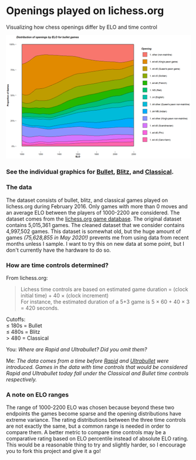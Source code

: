 # Openings played on lichess.org
Visualizing how chess openings differ by ELO and time control

![](./graphics/animation.gif)  

### See the individual graphics for [Bullet](./graphics/bullet.pdf), [Blitz](./graphics/blitz.pdf), and [Classical](./graphics/classical.pdf).

### The data  

The dataset consists of bullet, blitz, and classical games played on lichess.org during February 2016. Only games with more than 0 moves and an average ELO between the players of 1000-2200 are considered. The dataset comes from the [lichess.org game database](https://database.lichess.org). The original dataset contains 5,015,361 games. The cleaned dataset that we consider contains 4,997,502 games. This dataset is somewhat old, but the huge amount of games *(75,628,855 in May 2020!)* prevents me from using data from recent months unless I sample. I want to try this on new data at some point, but I don't currently have the hardware to do so.  

### How are time controls determined?  
From lichess.org:  
> Lichess time controls are based on estimated game duration = (clock initial time) + 40 × (clock increment)  
> For instance, the estimated duration of a 5+3 game is 5 × 60 + 40 × 3 = 420 seconds.  

Cutoffs:  
≤ 180s = Bullet  
≤ 480s = Blitz  
\> 480 = Classical  

You: *Where are Rapid and Ultrabullet? Did you omit them?*  

Me: *The data comes from a time before [Rapid](https://lichess.org/blog/Wh9KWiQAAI5JrKVn/introducing-rapid-ratings) and [Ultrabullet](https://lichess.org/blog/WN7V-jAAAAdH8ITR/announcing-instant-chess) were introduced. Games in the data with time controls that would be considered Rapid and Ultrabullet today fall under the Classical and Bullet time controls respectively.*  

### A note on ELO ranges  
The range of 1000-2200 ELO was chosen because beyond these two endpoints the games become sparse and the opening distributions have extreme variance. The rating distributions between the three time controls are not exactly the same, but a common range is needed in order to compare them. A better metric to compare time controls may be a comparative rating based on ELO percentile instead of absolute ELO rating. This would be a reasonable thing to try and slightly harder, so I encourage you to fork this project and give it a go! 
